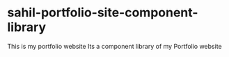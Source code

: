 # sahil-portfolio-site-component-library
This is my portfolio website
Its a component library of my Portfolio website
